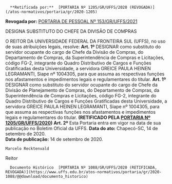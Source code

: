       **Retificada por:**  [PORTARIA Nº 1205/GR/UFFS/2020 (REVOGADA)](/atos-normativos/portaria/gr/2020-1205) 

 **Revogada por:**  [PORTARIA DE PESSOAL Nº 153/GR/UFFS/2021](/atos-normativos/portaria-de-pessoal/gr/2021-0153) 

   DESIGNA SUBSTITUTO DO CHEFE DA DIVISÃO DE COMPRAS  

 O REITOR DA UNIVERSIDADE FEDERAL DA FRONTEIRA SUL (UFFS), no uso de suas atribuições legais, resolve:   **Art. 1º**  DESIGNAR como substituto do servidor ocupante do cargo de Chefe da Divisão de Compras, do Departamento de Compras, da Superintendência de Compras e Licitações, código FG-2, integrante do Quadro Distributivo de Cargos e Funções Gratificadas desta Universidade, a servidora GREICE PAULA HEINEN LEGRAMANTI, Siape nº 1004305, para que assuma as respectivas funções nos afastamentos e impedimentos legais e regulamentares do titular. **Art. 1º** DESIGNAR como substituto do servidor ocupante do cargo de Chefe da Divisão de Planejamento de Compras, do Departamento de Compras, da Superintendência de Compras e Licitações, código FG-2, integrante do Quadro Distributivo de Cargos e Funções Gratificadas desta Universidade, a servidora GREICE PAULA HEINEN LEGRAMANTI, Siape nº 1004305, para que assuma as respectivas funções nos afastamentos e impedimentos legais e regulamentares do titular. **(RETIFICADO PELA [PORTARIA Nº 1205/GR/UFFS/2020](https://www.uffs.edu.br/atos-normativos/portaria/gr/2020-1205))**   **Art. 2º**  Esta Portaria entra em vigor na data de sua publicação no Boletim Oficial da UFFS.        **Data do ato:** Chapecó-SC, 14 de setembro de 2020.   
 **Data de publicação:**  14 de setembro de 2020. 

    Marcelo Recktenvald   
 Reitor 

      Documento Histórico  [PORTARIA Nº 1088/GR/UFFS/2020 (RETIFICADA, REVOGADA)](https://www.uffs.edu.br/atos-normativos/portaria/gr/2020-1088/@@download/documento_historico)     
      